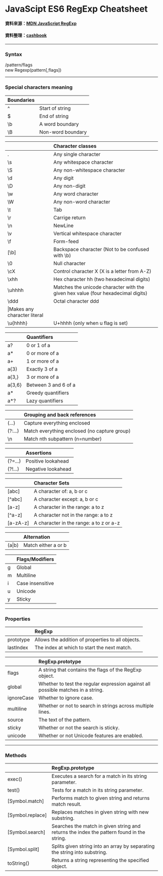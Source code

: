 # JavaScipt ES6 RegExp Cheatsheet


#### 資料來源：[MDN JavaScript RegExp](https://developer.mozilla.org/en-US/docs/Web/JavaScript/Reference/Global_Objects/RegExp)
#### 資料整理：[cashbook](https://github.com/cashbooktw/)
---

### Syntax
/pattern/flags <br>
new Regexp(pattern[,flags])

---

### Special characters meaning

|Boundaries||
|:--|:---|
|^|Start of string
|$|End of string
|\b|A word boundary
|\B|Non-word boundary

||Character classes|
|:---|:---|
|.|Any single character
|\s|Any whitespace character
|\S|Any non-whitespace character
|\d|Any digit
|\D|Any non-digit
|\w|Any word character
|\W|Any non-word character
|\t|Tab
|\r|Carrige return
|\n|NewLine
|\v|Vertical whitespace character
|\f|Form-feed
|[\b]|Backspace character (Not to be confused with \b)
|\0|Null character
|\cX|Control character X (X is a letter from A-Z)
|\xhh|Hex character hh (two hexadecimal digits)
|\uhhhh| Matches the unicode character with the given hex value (four hexadecimal digits)
|\ddd|Octal character ddd
|\|Makes any character literal
|\u{hhhh}|U+hhhh (only when u flag is set)

||Quantifiers|
|:---|:---|
|a?|0 or 1 of a
|a*|0 or more of a
|a+|1 or more of a
|a{3}|Exactly 3 of a
|a{3,}|3 or more of a
|a{3,6}|Between 3 and 6 of a
|a*|Greedy quantifiers
|a*?|Lazy quantifiers

||Grouping and back references|
|:---|:---|
|(...)|Capture everything enclosed
|(?:...)|Match everything enclosed (no capture group)
|\n|Match nth subpattern (n=number)

||Assertions|
|:---|:---|
|(?=...)|Positive lookahead
|(?!...)|Negative lookahead

||Character Sets|
|:---|:---|
|[abc]|A character of: a, b or c
|[^abc]|A character except: a, b or c
|[a-z]|A character in the range: a to z
|[^a-z]|A character not in the range: a to z
|[a-zA-z]|A character in the range: a to z or a-z

||Alternation|
|:---|:---|
|(a&#124;b)|Match either a or b

||Flags/Modifiers|
|:---|:---|
|g|Global
|m|Multiline
|i|Case insensitive
|u|Unicode
|y|Sticky

---

### Properties

||RegExp|
|:---|:---|
|prototype|Allows the addition of properties to all objects.
|lastIndex|The index at which to start the next match.

||RegExp.prototype|
|:---|:---|
|flags|A string that contains the flags of the RegExp object.
|global|Whether to test the regular expression against all possible matches in a string.
|ignoreCase|Whether to ignore case.
|multiline|Whether or not to search in strings across multiple lines.
|source|The text of the pattern.
|sticky|Whether or not the search is sticky.
|unicode|Whether or not Unicode features are enabled.

---

### Methods

||RegExp.prototype|
|:---|:---|
|exec()|Executes a search for a match in its string parameter.
|test()|Tests for a match in its string parameter.
|[Symbol.match]|Performs match to given string and returns match result.
|[Symbol.replace]|Replaces matches in given string with new substring.
|[Symbol.search]|Searches the match in given string and returns the index the pattern found in the string.
|[Symbol.split]|Splits given string into an array by separating the string into substring.
|toString()|Returns a string representing the specified object.
